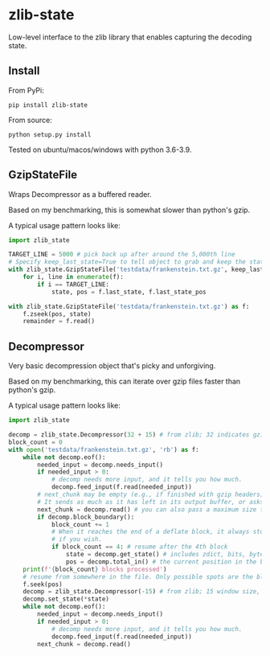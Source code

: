 # zlib-state

Low-level interface to the zlib library that enables capturing the decoding state.

## Install

From PyPi:

```
pip install zlib-state
```

From source:

```
python setup.py install
```

Tested on ubuntu/macos/windows with python 3.6-3.9.

## GzipStateFile

Wraps Decompressor as a buffered reader.

Based on my benchmarking, this is somewhat slower than python's gzip.

A typical usage pattern looks like:

```python
import zlib_state

TARGET_LINE = 5000 # pick back up after around the 5,000th line
# Specify keep_last_state=True to tell object to grab and keep the state and pos after each block
with zlib_state.GzipStateFile('testdata/frankenstein.txt.gz', keep_last_state=True) as f:
    for i, line in enumerate(f):
        if i == TARGET_LINE:
            state, pos = f.last_state, f.last_state_pos

with zlib_state.GzipStateFile('testdata/frankenstein.txt.gz') as f:
    f.zseek(pos, state)
    remainder = f.read()
```

## Decompressor

Very basic decompression object that's picky and unforgiving.

Based on my benchmarking, this can iterate over gzip files faster than python's gzip.

A typical usage pattern looks like:

```python
import zlib_state

decomp = zlib_state.Decompressor(32 + 15) # from zlib; 32 indicates gzip header, 15 window size
block_count = 0
with open('testdata/frankenstein.txt.gz', 'rb') as f:
    while not decomp.eof():
        needed_input = decomp.needs_input()
        if needed_input > 0:
            # decomp needs more input, and it tells you how much.
            decomp.feed_input(f.read(needed_input))
        # next_chunk may be empty (e.g., if finished with gzip headers) or may contain data.
        # It sends as much as it has left in its output buffer, or asks zlib to continue.
        next_chunk = decomp.read() # you can also pass a maximum size to take and/or a buffer to write to
        if decomp.block_boundary():
            block_count += 1
            # When it reaches the end of a deflate block, it always stops. At these times, you can grab the state
            # if you wish.
            if block_count == 4: # resume after the 4th block
                state = decomp.get_state() # includes zdict, bits, byte -- everything it needs to resume from pos
                pos = decomp.total_in() # the current position in the binary file to resume from
    print(f'{block_count} blocks processed')
    # resume from somewhere in the file. Only possible spots are the block boundaries, given the state
    f.seek(pos)
    decomp = zlib_state.Decompressor(-15) # from zlib; 15 window size, negative means no headers
    decomp.set_state(*state)
    while not decomp.eof():
        needed_input = decomp.needs_input()
        if needed_input > 0:
            # decomp needs more input, and it tells you how much.
            decomp.feed_input(f.read(needed_input))
        next_chunk = decomp.read()
```

